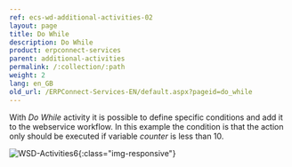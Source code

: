 ```yaml
---
ref: ecs-wd-additional-activities-02
layout: page
title: Do While
description: Do While
product: erpconnect-services
parent: additional-activities
permalink: /:collection/:path
weight: 2
lang: en_GB
old_url: /ERPConnect-Services-EN/default.aspx?pageid=do_while
---
```


With *Do While* activity it is possible to define specific conditions and add it to the webservice workflow. In this example the condition is that the action only should be executed if variable *counter* is less than 10. 

![WSD-Activities6](/img/content/WSD-Activities6.png){:class="img-responsive"}
